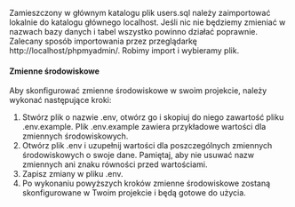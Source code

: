 Zamieszczony w głównym katalogu plik users.sql należy zaimportować lokalnie do katalogu głównego localhost. Jeśli nic nie będziemy zmieniać w nazwach bazy danych i tabel wszystko powinno działać poprawnie. Zalecany sposób importowania przez przeglądarkę http://localhost/phpmyadmin/. Robimy import i wybieramy plik.

#### Zmienne środowiskowe
Aby skonfigurować zmienne środowiskowe w swoim projekcie, należy wykonać następujące kroki:

1. Stwórz plik o nazwie .env, otwórz go i skopiuj do niego zawartość pliku .env.example. Plik .env.example zawiera przykładowe wartości dla zmiennych środowiskowych.
2. Otwórz plik .env i uzupełnij wartości dla poszczególnych zmiennych środowiskowych o swoje dane. Pamiętaj, aby nie usuwać nazw zmiennych ani znaku równości przed wartościami.
3. Zapisz zmiany w pliku .env.
4. Po wykonaniu powyższych kroków zmienne środowiskowe zostaną skonfigurowane w Twoim projekcie i będą gotowe do użycia.